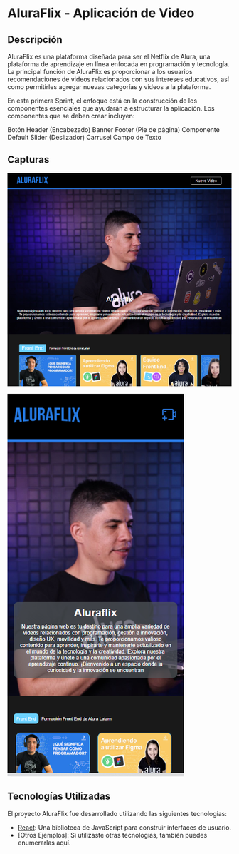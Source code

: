 # AluraFlix - Aplicación de Video

## Descripción
AluraFlix es una plataforma diseñada para ser el Netflix de Alura, una plataforma de aprendizaje en línea enfocada en programación y tecnología. La principal función de AluraFlix es proporcionar a los usuarios recomendaciones de videos relacionados con sus intereses educativos, así como permitirles agregar nuevas categorías y videos a la plataforma.

En esta primera Sprint, el enfoque está en la construcción de los componentes esenciales que ayudarán a estructurar la aplicación. Los componentes que se deben crear incluyen:

Botón
Header (Encabezado)
Banner
Footer (Pie de página)
Componente Default
Slider (Deslizador)
Carrusel
Campo de Texto

## Capturas
![CapturaDesk](./src/assets/img/cap1.png)

![Capturamovil](./src/assets/img/cap2.png)

## Tecnologías Utilizadas

El proyecto AluraFlix fue desarrollado utilizando las siguientes tecnologías:

- [React](https://reactjs.org/): Una biblioteca de JavaScript para construir interfaces de usuario.
- [Otros Ejemplos]: Si utilizaste otras tecnologías, también puedes enumerarlas aquí.



